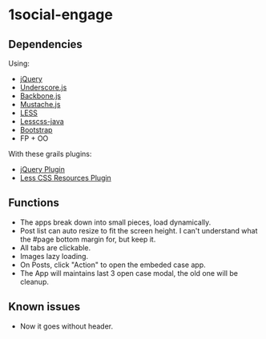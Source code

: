 1social-engage
==============


Dependencies
-----

Using:
* [jQuery](http://jquery.com/)
* [Underscore.js](http://underscorejs.org/)
* [Backbone.js](http://backbonejs.org/)
* [Mustache.js](https://github.com/janl/mustache.js)
* [LESS](http://lesscss.org)
* [Lesscss-java](https://github.com/marceloverdijk/lesscss-java)
* [Bootstrap](http://twitter.github.com/bootstrap/)
* FP + OO

With these grails plugins:
* [jQuery Plugin](http://grails.org/plugin/jquery)
* [Less CSS Resources Plugin](http://grails.org/plugin/lesscss-resources)


Functions
-----
* The apps break down into small pieces, load dynamically.
* Post list can auto resize to fit the screen height. I can't understand what the #page bottom margin for, but keep it.
* All tabs are clickable.
* Images lazy loading.
* On Posts, click "Action" to open the embeded case app.
* The App will maintains last 3 open case modal, the old one will be cleanup.



Known issues
-----
* Now it goes without header.
